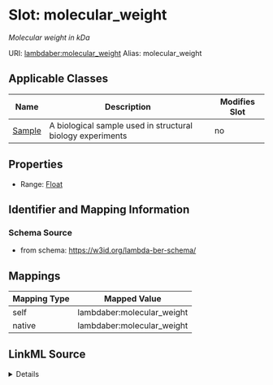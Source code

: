 

# Slot: molecular_weight 


_Molecular weight in kDa_





URI: [lambdaber:molecular_weight](https://w3id.org/lambda-ber-schema/molecular_weight)
Alias: molecular_weight

<!-- no inheritance hierarchy -->





## Applicable Classes

| Name | Description | Modifies Slot |
| --- | --- | --- |
| [Sample](Sample.md) | A biological sample used in structural biology experiments |  no  |






## Properties

* Range: [Float](Float.md)




## Identifier and Mapping Information






### Schema Source


* from schema: https://w3id.org/lambda-ber-schema/




## Mappings

| Mapping Type | Mapped Value |
| ---  | ---  |
| self | lambdaber:molecular_weight |
| native | lambdaber:molecular_weight |




## LinkML Source

<details>
```yaml
name: molecular_weight
description: Molecular weight in kDa
from_schema: https://w3id.org/lambda-ber-schema/
rank: 1000
alias: molecular_weight
owner: Sample
domain_of:
- Sample
range: float
unit:
  ucum_code: kDa

```
</details>